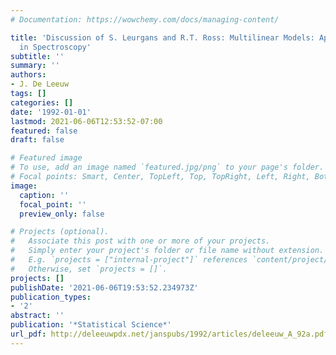 ```yaml
---
# Documentation: https://wowchemy.com/docs/managing-content/

title: 'Discussion of S. Leurgans and R.T. Ross: Multilinear Models: Applications
  in Spectroscopy'
subtitle: ''
summary: ''
authors:
- J. De Leeuw
tags: []
categories: []
date: '1992-01-01'
lastmod: 2021-06-06T12:53:52-07:00
featured: false
draft: false

# Featured image
# To use, add an image named `featured.jpg/png` to your page's folder.
# Focal points: Smart, Center, TopLeft, Top, TopRight, Left, Right, BottomLeft, Bottom, BottomRight.
image:
  caption: ''
  focal_point: ''
  preview_only: false

# Projects (optional).
#   Associate this post with one or more of your projects.
#   Simply enter your project's folder or file name without extension.
#   E.g. `projects = ["internal-project"]` references `content/project/deep-learning/index.md`.
#   Otherwise, set `projects = []`.
projects: []
publishDate: '2021-06-06T19:53:52.234973Z'
publication_types:
- '2'
abstract: ''
publication: '*Statistical Science*'
url_pdf: http://deleeuwpdx.net/janspubs/1992/articles/deleeuw_A_92a.pdf
---
```

